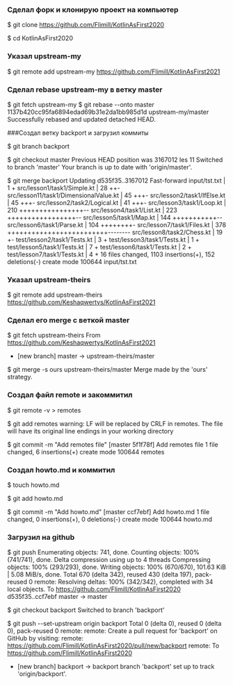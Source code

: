 ### Сделал форк и клонирую проект на компьютер
$ git clone https://github.com/Flimill/KotlinAsFirst2020

$ cd KotlinAsFirst2020
### Указал upstream-my
$ git remote add upstream-my https://github.com/Flimill/KotlinAsFirst2021


### Сделал rebase upstream-my в ветку master
$ git fetch upstream-my
$ git rebase --onto master 1137b420cc95fa6894edad69b31e2da1bb985d1d upstream-my/master
Successfully rebased and updated detached HEAD.

###Создал ветку backport и загрузил коммиты

$ git branch backport

$ git checkout master
Previous HEAD position was 3167012 les 11
Switched to branch 'master'
Your branch is up to date with 'origin/master'.

$ git merge backport
Updating d535f35..3167012
Fast-forward
 input/tst.txt                          |   1 +
 src/lesson1/task1/Simple.kt            |  28 ++-
 src/lesson11/task1/DimensionalValue.kt |  45 +++-
 src/lesson2/task1/IfElse.kt            |  45 +++-
 src/lesson2/task2/Logical.kt           |  41 +++-
 src/lesson3/task1/Loop.kt              | 210 ++++++++++++++++--
 src/lesson4/task1/List.kt              | 223 +++++++++++++++++--
 src/lesson5/task1/Map.kt               | 144 +++++++++++--
 src/lesson6/task1/Parse.kt             | 104 ++++++++-
 src/lesson7/task1/Files.kt             | 378 +++++++++++++++++++++++++--------
 src/lesson8/task2/Chess.kt             |  19 +-
 test/lesson2/task1/Tests.kt            |   3 +
 test/lesson3/task1/Tests.kt            |   1 +
 test/lesson5/task1/Tests.kt            |   7 +
 test/lesson6/task1/Tests.kt            |   2 +
 test/lesson7/task1/Tests.kt            |   4 +
 16 files changed, 1103 insertions(+), 152 deletions(-)
 create mode 100644 input/tst.txt

### Указал upstream-theirs
$ git remote add upstream-theirs https://github.com/Keshaqwertys/KotlinAsFirst2021

### Сделал его merge с веткой master
$ git fetch upstream-theirs
From https://github.com/Keshaqwertys/KotlinAsFirst2021
 * [new branch]      master     -> upstream-theirs/master

$ git merge -s ours upstream-theirs/master
Merge made by the 'ours' strategy.

### Создал файл remote и закоммитил
$ git remote -v > remotes


$ git add remotes
warning: LF will be replaced by CRLF in remotes.
The file will have its original line endings in your working directory


$ git commit -m "Add remotes file"
[master 5f1f78f] Add remotes file
 1 file changed, 6 insertions(+)
 create mode 100644 remotes

### Создал howto.md и коммитил
$ touch howto.md


$ git add howto.md


$ git commit -m "Add howto.md"
[master ccf7ebf] Add howto.md
 1 file changed, 0 insertions(+), 0 deletions(-)
 create mode 100644 howto.md

### Загрузил на github
$ git push
Enumerating objects: 741, done.
Counting objects: 100% (741/741), done.
Delta compression using up to 4 threads
Compressing objects: 100% (293/293), done.
Writing objects: 100% (670/670), 101.63 KiB | 5.08 MiB/s, done.
Total 670 (delta 342), reused 430 (delta 197), pack-reused 0
remote: Resolving deltas: 100% (342/342), completed with 34 local objects.
To https://github.com/Flimill/KotlinAsFirst2020
   d535f35..ccf7ebf  master -> master


$ git checkout backport
Switched to branch 'backport'


$ git push --set-upstream origin backport
Total 0 (delta 0), reused 0 (delta 0), pack-reused 0
remote:
remote: Create a pull request for 'backport' on GitHub by visiting:
remote:      https://github.com/Flimill/KotlinAsFirst2020/pull/new/backport
remote:
To https://github.com/Flimill/KotlinAsFirst2020
 * [new branch]      backport -> backport
branch 'backport' set up to track 'origin/backport'.

